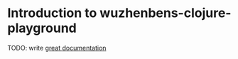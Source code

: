 # Introduction to wuzhenbens-clojure-playground

TODO: write [great documentation](http://jacobian.org/writing/what-to-write/)
